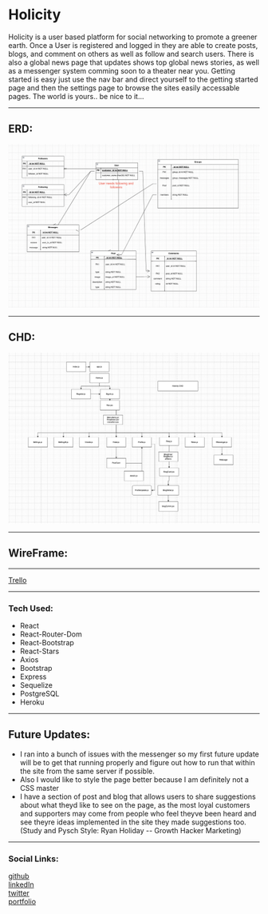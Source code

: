 # Holicity
Holicity is a user based platform for social networking to promote a greener earth. Once a User is registered and logged in they are able to create posts, blogs, and comment on others as well as follow and search users. There is also a global news page that updates shows top global news stories, as well as a messenger system comming soon to a theater near you. Getting started is easy just use the nav bar and direct yourself to the getting started page and then the settings page to browse the sites easily accessable pages. The world is yours.. be nice to it...
***
## ERD: 
![ERD](./src/assets/ERD%20Start.png)
***
## CHD:
![CHD](./src/assets/CHD%20End.png)
***
## WireFrame:
***
[Trello](https://trello.com/b/aycojdND/holicity)
***
### Tech Used:
* React
* React-Router-Dom
* React-Bootstrap
* React-Stars
* Axios
* Bootstrap
* Express
* Sequelize
* PostgreSQL
* Heroku
***
## Future Updates:
* I ran into a bunch of issues with the messenger so my first future update will be to get that running properly and figure out how to run that within the site from the same server if possible.
* Also I would like to style the page better because I am definitely not a CSS master
* I have a section of post and blog that allows users to share suggestions about what theyd like to see on the page, as the most loyal customers and supporters may come from people who feel theyve been heard and see theyre ideas implemented in the site they made suggestions too. (Study and Pysch Style: Ryan Holiday -- Growth Hacker Marketing)
***
### Social Links:
[github](https://github.com/Neoj1sec142)   
[linkedIn](https://www.linkedin.com/in/markharmon142/)   
[twitter](https://twitter.com/ManicNeo142)   
[portfolio](neo_portfolio_142.surge.sh)